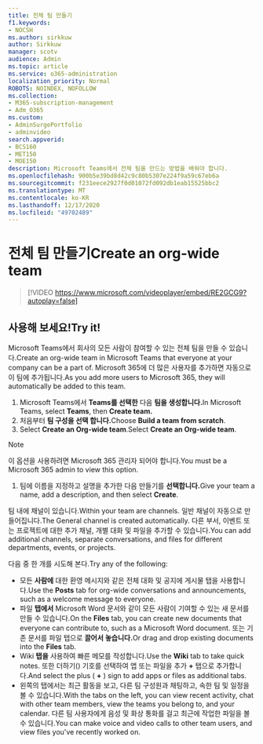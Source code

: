```yaml
---
title: 전체 팀 만들기
f1.keywords:
- NOCSH
ms.author: sirkkuw
author: Sirkkuw
manager: scotv
audience: Admin
ms.topic: article
ms.service: o365-administration
localization_priority: Normal
ROBOTS: NOINDEX, NOFOLLOW
ms.collection:
- M365-subscription-management
- Adm_O365
ms.custom:
- AdminSurgePortfolio
- adminvideo
search.appverid:
- BCS160
- MET150
- MOE150
description: Microsoft Teams에서 전체 팀을 만드는 방법을 배워야 합니다.
ms.openlocfilehash: 900b5e39bd8d42c9c80b5307e224f9a59c67eb6a
ms.sourcegitcommit: f231eece2927f0d01072fd092db1eab15525bbc2
ms.translationtype: MT
ms.contentlocale: ko-KR
ms.lasthandoff: 12/17/2020
ms.locfileid: "49702489"
---
```

# <a name="create-an-org-wide-team"></a><span data-ttu-id="fbeba-103">전체 팀 만들기</span><span class="sxs-lookup"><span data-stu-id="fbeba-103">Create an org-wide team</span></span>

> [!VIDEO https://www.microsoft.com/videoplayer/embed/RE2GCG9?autoplay=false]

## <a name="try-it"></a><span data-ttu-id="fbeba-104">사용해 보세요!</span><span class="sxs-lookup"><span data-stu-id="fbeba-104">Try it!</span></span>

<span data-ttu-id="fbeba-105">Microsoft Teams에서 회사의 모든 사람이 참여할 수 있는 전체 팀을 만들 수 있습니다.</span><span class="sxs-lookup"><span data-stu-id="fbeba-105">Create an org-wide team in Microsoft Teams that everyone at your company can be a part of.</span></span> <span data-ttu-id="fbeba-106">Microsoft 365에 더 많은 사용자를 추가하면 자동으로 이 팀에 추가됩니다.</span><span class="sxs-lookup"><span data-stu-id="fbeba-106">As you add more users to Microsoft 365, they will automatically be added to this team.</span></span>

1. <span data-ttu-id="fbeba-107">Microsoft Teams에서  **Teams를 선택한** 다음 **팀을 생성합니다.**</span><span class="sxs-lookup"><span data-stu-id="fbeba-107">In Microsoft Teams, select  **Teams**, then **Create team.**</span></span>
2. <span data-ttu-id="fbeba-108">처음부터 **팀 구성을 선택 합니다.**</span><span class="sxs-lookup"><span data-stu-id="fbeba-108">Choose  **Build a team from scratch**.</span></span>
3. <span data-ttu-id="fbeba-109">Select  **Create an Org-wide team**.</span><span class="sxs-lookup"><span data-stu-id="fbeba-109">Select  **Create an Org-wide team**.</span></span>

> [!NOTE]
> <span data-ttu-id="fbeba-110">이 옵션을 사용하려면 Microsoft 365 관리자 되어야 합니다.</span><span class="sxs-lookup"><span data-stu-id="fbeba-110">You must be a Microsoft 365 admin to view this option.</span></span>

1. <span data-ttu-id="fbeba-111">팀에 이름을 지정하고 설명을 추가한 다음 만들기를 **선택합니다.**</span><span class="sxs-lookup"><span data-stu-id="fbeba-111">Give your team a name, add a description, and then select  **Create**.</span></span>

<span data-ttu-id="fbeba-112">팀 내에 채널이 있습니다.</span><span class="sxs-lookup"><span data-stu-id="fbeba-112">Within your team are channels.</span></span> <span data-ttu-id="fbeba-113">일반 채널이 자동으로 만들어집니다.</span><span class="sxs-lookup"><span data-stu-id="fbeba-113">The General channel is created automatically.</span></span> <span data-ttu-id="fbeba-114">다른 부서, 이벤트 또는 프로젝트에 대한 추가 채널, 개별 대화 및 파일을 추가할 수 있습니다.</span><span class="sxs-lookup"><span data-stu-id="fbeba-114">You can add additional channels, separate conversations, and files for different departments, events, or projects.</span></span>

<span data-ttu-id="fbeba-115">다음 중 한 개를 시도해 본다.</span><span class="sxs-lookup"><span data-stu-id="fbeba-115">Try any of the following:</span></span>

- <span data-ttu-id="fbeba-116">모든  **사람에** 대한 환영 메시지와 같은 전체 대화 및 공지에 게시물 탭을 사용합니다.</span><span class="sxs-lookup"><span data-stu-id="fbeba-116">Use the  **Posts** tab for org-wide conversations and announcements, such as a welcome message to everyone.</span></span>
- <span data-ttu-id="fbeba-117">파일  **탭에서** Microsoft Word 문서와 같이 모든 사람이 기여할 수 있는 새 문서를 만들 수 있습니다.</span><span class="sxs-lookup"><span data-stu-id="fbeba-117">On the  **Files** tab, you can create new documents that everyone can contribute to, such as a Microsoft Word document.</span></span> <span data-ttu-id="fbeba-118">또는 기존 문서를 파일 탭으로 **끌어서 놓습니다.**</span><span class="sxs-lookup"><span data-stu-id="fbeba-118">Or drag and drop existing documents into the  **Files** tab.</span></span>
- <span data-ttu-id="fbeba-119">Wiki  **탭을** 사용하여 빠른 메모를 작성합니다.</span><span class="sxs-lookup"><span data-stu-id="fbeba-119">Use the  **Wiki** tab to take quick notes.</span></span> <span data-ttu-id="fbeba-120">또한 더하기() 기호를 선택하여 앱 또는 파일을 추가 **+** 탭으로 추가합니다.</span><span class="sxs-lookup"><span data-stu-id="fbeba-120">And select the plus ( **+** ) sign to add apps or files as additional tabs.</span></span>
- <span data-ttu-id="fbeba-121">왼쪽의 탭에서는 최근 활동을 보고, 다른 팀 구성원과 채팅하고, 속한 팀 및 일정을 볼 수 있습니다.</span><span class="sxs-lookup"><span data-stu-id="fbeba-121">With the tabs on the left, you can view recent activity, chat with other team members, view the teams you belong to, and your calendar.</span></span> <span data-ttu-id="fbeba-122">다른 팀 사용자에게 음성 및 화상 통화를 걸고 최근에 작업한 파일을 볼 수 있습니다.</span><span class="sxs-lookup"><span data-stu-id="fbeba-122">You can make voice and video calls to other team users, and view files you've recently worked on.</span></span>